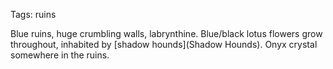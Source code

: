 Tags: ruins

Blue ruins, huge crumbling walls, labrynthine. Blue/black lotus flowers grow throughout, inhabited by [shadow hounds](Shadow Hounds). Onyx crystal somewhere in the ruins.
